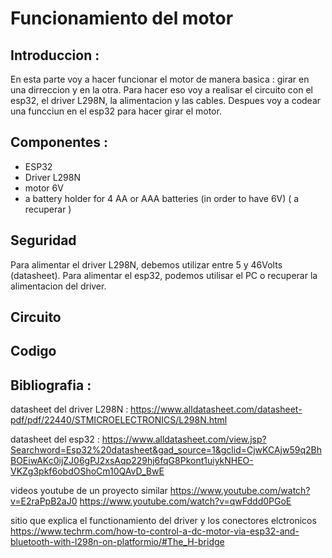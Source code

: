 # Funcionamiento del motor

## Introduccion : 

En esta parte voy a hacer funcionar el motor de manera basica : girar en una dirreccion y en la otra.
Para hacer eso voy a realisar el circuito con el esp32, el driver L298N, la alimentacion y las cables.
Despues voy a codear una funcciun en el esp32 para hacer girar el motor.

## Componentes : 
- ESP32
- Driver L298N
- motor 6V
- a battery holder for 4 AA or AAA batteries (in order to have 6V) ( a recuperar )

## Seguridad

Para alimentar el driver L298N, debemos utilizar entre 5 y 46Volts (datasheet).
Para alimentar el esp32, podemos utilisar el PC o recuperar la alimentacion del driver.

## Circuito 



## Codigo 



## Bibliografia :

datasheet del driver L298N :
https://www.alldatasheet.com/datasheet-pdf/pdf/22440/STMICROELECTRONICS/L298N.html

datasheet del esp32 : 
https://www.alldatasheet.com/view.jsp?Searchword=Esp32%20datasheet&gad_source=1&gclid=CjwKCAjw59q2BhBOEiwAKc0ijZJ06gPJ2xsAqp229hj6fqG8Pkont1uiykNHEO-VKZg3pkf6obdOShoCm10QAvD_BwE

videos youtube de un proyecto similar 
https://www.youtube.com/watch?v=E2raPpB2aJ0
https://www.youtube.com/watch?v=qwFddd0PGoE

sitio que explica el functionamiento del driver y los conectores elctronicos
https://www.techrm.com/how-to-control-a-dc-motor-via-esp32-and-bluetooth-with-l298n-on-platformio/#The_H-bridge
